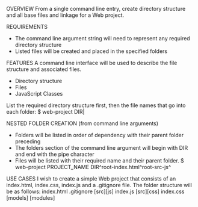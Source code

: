 OVERVIEW
From a single command line entry, create directory structure and all base files and linkage for a Web project.

REQUIREMENTS

- The command line argument string will need to represent any required directory structure
- Listed files will be created and placed in the specified folders

FEATURES
A command line interface will be used to describe the file structure and associated files.

- Directory structure
- Files
- JavaScript Classes

List the required directory structure first, then the file names that go into each folder:
\$ web-project DIR|

NESTED FOLDER CREATION (from command line arguments)

- Folders will be listed in order of dependency with their parent folder preceding
- The folders section of the command line argument will begin with DIR and end with the pipe character
- Files will be listed with their required name and their parent folder.
  \$ web-project PROJECT_NAME DIR^root-index.html^root-src-js^

USE CASES
I wish to create a simple Web project that consists of an index.html, index.css, index.js and a .gitignore file. The folder structure will be as follows:
index.html
.gitignore
[src][js]
  index.js
[src][css]
  index.css
[models]
[modules]
